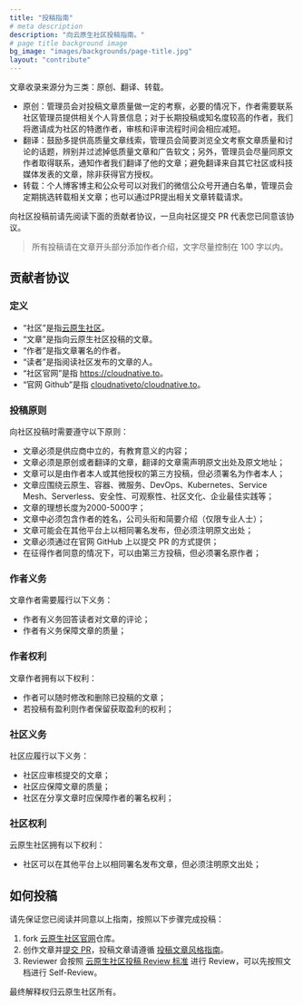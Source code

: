 ```yaml
---
title: "投稿指南"
# meta description
description: "向云原生社区投稿指南。"
# page title background image
bg_image: "images/backgrounds/page-title.jpg"
layout: "contribute"
---
```


文章收录来源分为三类：原创、翻译、转载。

- 原创：管理员会对投稿文章质量做一定的考察，必要的情况下，作者需要联系社区管理员提供相关个人背景信息；对于长期投稿或知名度较高的作者，我们将邀请成为社区的特邀作者，审核和评审流程时间会相应减短。
- 翻译：鼓励多提供高质量文章线索，管理员会简要浏览全文考察文章质量和讨论的话题，辨别并过滤掉低质量文章和广告软文；另外，管理员会尽量同原文作者取得联系，通知作者我们翻译了他的文章；避免翻译来自其它社区或科技媒体发表的文章，除非获得官方授权。
- 转载：个人博客博主和公众号可以对我们的微信公众号开通白名单，管理员会定期挑选转载相关文章；也可以通过PR提出相关文章转载请求。

向社区投稿前请先阅读下面的贡献者协议，一旦向社区提交 PR 代表您已同意该协议。

> 所有投稿请在文章开头部分添加作者介绍，文字尽量控制在 100 字以内。

## 贡献者协议

### 定义

- “社区”是指[云原生社区](https://cloudnative.to)。
- “文章”是指向云原生社区投稿的文章。
- “作者”是指文章署名的作者。
- “读者”是指阅读社区发布的文章的人。
- “社区官网”是指 <https://cloudnative.to>。
- “官网 Github”是指 [cloudnativeto/cloudnative.to](https://github.com/cloudnativeto/cloudnative.to)。

### 投稿原则

向社区投稿时需要遵守以下原则：

- 文章必须是供应商中立的，有教育意义的内容；
- 文章必须是原创或者翻译的文章，翻译的文章需声明原文出处及原文地址；
- 文章可以是由作者本人或其他授权的第三方投稿，但必须署名为作者本人；
- 文章应围绕云原生、容器、微服务、DevOps、Kubernetes、Service Mesh、Serverless、安全性、可观察性、社区文化、企业最佳实践等；
- 文章的理想长度为2000-5000字；
- 文章中必须包含作者的姓名，公司头衔和简要介绍（仅限专业人士）；
- 文章可能会在其他平台上以相同署名发布，但必须注明原文出处；
- 文章必须通过在官网 GitHub 上以提交 PR 的方式提供；
- 在征得作者同意的情况下，可以由第三方投稿，但必须署名原作者；

### 作者义务

文章作者需要履行以下义务：

- 作者有义务回答读者对文章的评论；
- 作者有义务保障文章的质量；

### 作者权利

文章作者拥有以下权利：

- 作者可以随时修改和删除已投稿的文章；
- 若投稿有盈利则作者保留获取盈利的权利；

### 社区义务

社区应履行以下义务：

- 社区应审核提交的文章；
- 社区应保障文章的质量；
- 社区在分享文章时应保障作者的署名权利；

### 社区权利

云原生社区拥有以下权利：

- 社区可以在其他平台上以相同署名发布文章，但必须注明原文出处；

## 如何投稿

请先保证您已阅读并同意以上指南，按照以下步骤完成投稿：

1. fork [云原生社区官网](https://github.com/cloudnativeto/cloudnative.to)仓库。
2. 创作文章并[提交 PR](https://github.com/cloudnativeto/cloudnative.to/pulls)，投稿文章请遵循 [投稿文章风格指南](/style-guides)。
3. Reviewer 会按照 [云原生社区投稿 Review 标准](/review-guides) 进行 Review，可以先按照文档进行 Self-Review。

最终解释权归云原生社区所有。

